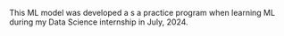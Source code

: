 This ML model was developed a s a practice program when learning ML during my Data Science internship in July, 2024.
